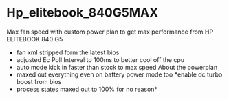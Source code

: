# Hp_elitebook_840G5MAX
Max fan speed with custom power plan to get max performance from HP ELITEBOOK 840 G5
- fan xml stripped form the latest bios
- adjusted Ec Poll Interval to 100ms to better cool off the cpu
- auto mode kick in faster than stock to max speed
About the powerplan
- maxed out everything even on battery power mode too *enable dc turbo boost from bios
- process states maxed out to 100% for no reason*
